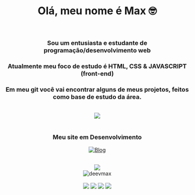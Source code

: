 <h1 align = center >Olá, meu nome é Max 🤓</h1> <br>
<h3 align = center >Sou um entusiasta e estudante de programação/desenvolvimento web</h3>
<h3 align = center >Atualmente meu foco de estudo é HTML, CSS & JAVASCRIPT (front-end)</h3>
<h3 align = center >Em meu git você vai encontrar alguns de meus projetos, feitos como base de estudo da área.</h3> <br>
<div align="center">
  <img align="center" src="https://cdn.discordapp.com/attachments/958730643834044417/1046087957641166868/ezgif-1-ab386801c2.gif">
</div> <br>

<h3 align = center>Meu site em Desenvolvimento</h3>

<div align= "center">
  
[![Blog](https://img.shields.io/website?label=SujeitoProgramador.com&style=for-the-badge&url=https://sujeitoprogramador.com/)](https://incognitomax.netlify.app/)

</div> <br>

<div align = "center">
  <img src = "https://github-readme-stats.vercel.app/api?username=deevmax&show_icons=true&theme=midnight-purple"> <br>
  <img src="https://github-profile-trophy.vercel.app/?username=deevmax&theme=onedark&title=Followers,Issues,Star,Commit,Repository,Language,PullRequest" alt="deevmax">
</div> <br>

<div align = 'center'>
  <img src = "https://img.shields.io/badge/HTML-239120?style=for-the-badge&logo=html5&logoColor=white">
  <img src = "https://img.shields.io/badge/CSS-239120?&style=for-the-badge&logo=css3&logoColor=white">
  <img src = "https://img.shields.io/badge/JavaScript-F7DF1E?style=for-the-badge&logo=javascript&logoColor=black">
   <img src ="https://img.shields.io/badge/Discord-7289DA?style=for-the-badge&logo=discord&logoColor=white"
</div>
